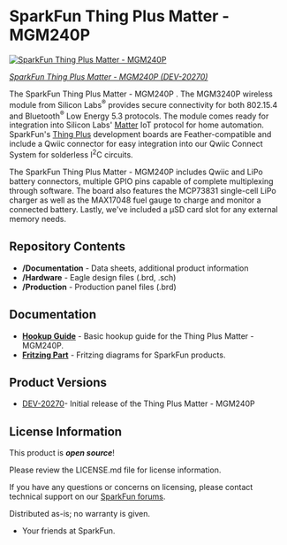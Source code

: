 SparkFun Thing Plus Matter - MGM240P
========================================


[![SparkFun Thing Plus Matter - MGM240P](https://cdn.sparkfun.com/assets/parts/2/0/0/7/6/MGM240P_Thing_Plus-_01.jpg)](https://www.sparkfun.com/products/20270)

[*SparkFun Thing Plus Matter - MGM240P (DEV-20270)*](https://www.sparkfun.com/products/20270)

The SparkFun Thing Plus Matter - MGM240P . The MGM3240P wireless module from Silicon Labs<sup>&reg;</sup> provides secure connectivity for both 802.15.4 and Bluetooth<sup>&reg;</sup> Low Energy 5.3 protocols. The module comes ready for integration into Silicon Labs' [Matter](https://www.silabs.com/wireless/matter) IoT protocol for home automation. SparkFun's [Thing Plus](https://www.sparkfun.com/thing_plus) development boards are Feather-compatible and include a Qwiic connector for easy integration into our Qwiic Connect System for solderless I<sup>2</sup>C circuits.

The SparkFun Thing Plus Matter - MGM240P includes Qwiic and LiPo battery connectors, multiple GPIO pins capable of complete multiplexing through software. The board also features the MCP73831 single-cell LiPo charger as well as the MAX17048 fuel gauge to charge and monitor a connected battery. Lastly, we've included a &micro;SD card slot for any external memory needs.

Repository Contents
-------------------

* **/Documentation** - Data sheets, additional product information
* **/Hardware** - Eagle design files (.brd, .sch)
* **/Production** - Production panel files (.brd)

Documentation
--------------
* **[Hookup Guide](https://learn.sparkfun.com/tutorials/sparkfun-thing-plus-matter---mgm240p-hookup-guide)** - Basic hookup guide for the Thing Plus Matter - MGM240P.
* **[Fritzing Part](https://github.com/sparkfun/Fritzing_Parts/blob/main/products/20270_sfe_thing_plus_matter_mgm240p.fzpz)** -  Fritzing diagrams for SparkFun products.

Product Versions
----------------
* [DEV-20270](https://www.sparkfun.com/products/20270)- Initial release of the Thing Plus Matter - MGM240P 

License Information
-------------------

This product is _**open source**_! 

Please review the LICENSE.md file for license information. 

If you have any questions or concerns on licensing, please contact technical support on our [SparkFun forums](https://forum.sparkfun.com/viewforum.php?f=152).

Distributed as-is; no warranty is given.

- Your friends at SparkFun.
